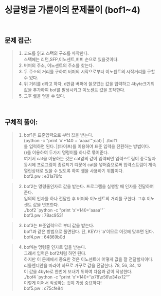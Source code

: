 # 싱글벙글 가륜이의 문제풀이 (bof1~4)

<br/>

## __문제 접근__:

> 1. 코드를 읽고 스택의 구조를 파악한다.  
> 스택에는 리턴,SFP,이노센트,버퍼 순으로 있을것이다.
> 2. 버퍼의 주소, 이노센트의 주소를 찾는다.
> 3. 두 주소의 거리를 구하여 버퍼의 시작으로부터 이노센트의 시작거리를 구할 수 있다.
> 4. 위 거리를 d라고 하자, d만큼 버퍼에 쓸모없는 값을 입력하고 4byte크기의 값을 추가하여 bof를 발생시키고 이노센트 값을 조작한다.
> 5. 그후 쉘을 얻을 수 있다.

</br>  

## __구체적 풀이__:

> 1. bof1은 표준입력으로 부터 값을 받는다.  
> (python -c "print 'x'*140 + 'aaaa'";cat) | ./bof1  
> 를 입력하면 된다.
> |(파이프)를 이용하여 표준 입력을 전환하는 방법이다.  
> ()를 이용하여 두가지 명령어를 하나로 묶어준다.  
> 여기서 cat을 이용하는 것은 cat앞의 값이 입력되면 입력스트림이 종료됨과 동시에 프로그램이 종료되기 떄문에 cat을 넣어줌으로써 입력스트림이 계속 열린상태로 있을 수 있도록 하여 쉘을 사용하기 위함이다.  
> bof2.pw : e31a76fc

> 2. bof2는 명령줄인자로 값을 받는다.
> 프로그램을 실행할 때 인자를 전달하여 준다.  
> 임의의 인자를 하나 전달한 후 버퍼와 이노센트의 거리를 구한다. 그후 이노센트 값을 변조한다.  
> ./bof2 \`python -c "print 'x'*140+'aaaa'"`  
> bof3.pw : 78ac9531

> 3. bof3는 표준입력으로 부터 값을 받는다.  
> bof1과 같은 방법으로 풀면된다. 단,   KEY가 'a'이므로 이것에 맞추면 된다.  
> bof4.pw : 64869b0d

> 4. bof4는 명령줄 인자로 답을 받는다.  
> 그래서 입력은 bof2처럼 하면 된다.  
> 하지만 이 문제에서 중요한 것은 이노센트에 어떻게 값을 잘 전달할지이다.  
> 리틀엔디안을 따라야 하므로 거꾸로 값을 전달한다. 78, 56, 34, 12  
> 이 값을 4byte로 한번에 보내기 위하여 다음과 같이 작성한다.  
> ./bof4 \`python -c "print 'x'*140+'\x78\x56\x34\x12'"`  
> 이렇게 이어서 작성하는 것이 가장 중요하다!  
> bof5.pw : c75cfe84
